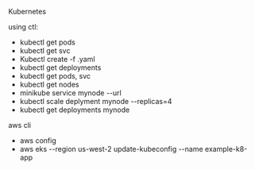 Kubernetes

 using ctl:
  - kubectl get pods
  - kubectl get svc
  - Kubectl create -f <name>.yaml
  - kubectl get deployments
  - kubectl get pods, svc
  - kubectl get nodes
  - minikube service mynode --url
  - kubectl scale deplyment mynode --replicas=4
  - kubectl get deployments mynode

 aws cli
  - aws config
  - aws eks --region us-west-2 update-kubeconfig --name example-k8-app
